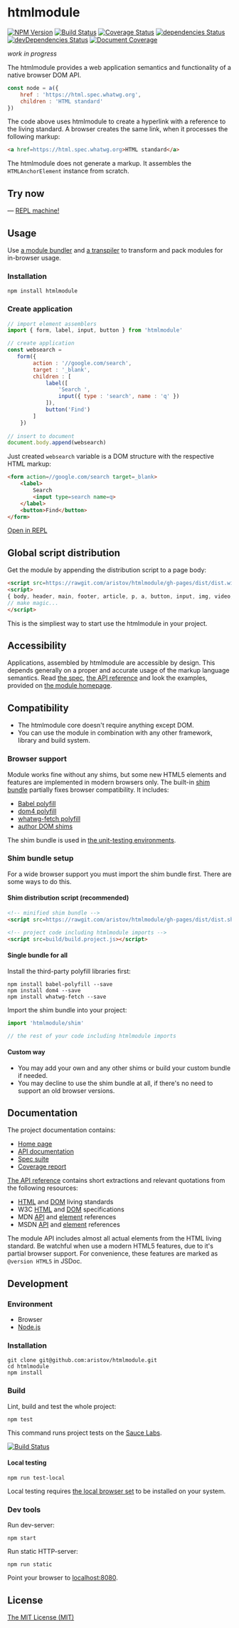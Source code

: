 # htmlmodule

[![NPM Version](https://img.shields.io/npm/v/htmlmodule.svg?maxAge=2592000)](https://www.npmjs.com/package/htmlmodule)
[![Build Status](https://travis-ci.org/aristov/htmlmodule.svg?branch=master)](https://travis-ci.org/aristov/htmlmodule)
[![Coverage Status](https://coveralls.io/repos/github/aristov/htmlmodule/badge.svg?branch=master)](https://coveralls.io/github/aristov/htmlmodule?branch=master)
[![dependencies Status](https://david-dm.org/aristov/htmlmodule/status.svg)](https://david-dm.org/aristov/htmlmodule)
[![devDependencies Status](https://david-dm.org/aristov/htmlmodule/dev-status.svg)](https://david-dm.org/aristov/htmlmodule?type=dev)
[![Document Coverage](https://aristov.github.io/htmlmodule/dist/api/badge.svg)](https://aristov.github.io/htmlmodule/dist/api/)

_work in progress_

The htmlmodule provides a web application semantics and functionality of a native browser DOM API.

```js
const node = a({ 
    href : 'https://html.spec.whatwg.org', 
    children : 'HTML standard' 
})
```

The code above uses htmlmodule to create a hyperlink with a reference to the living standard.
A browser creates the same link, when it processes the following markup:

```html
<a href=https://html.spec.whatwg.org>HTML standard</a>
```

The htmlmodule does not generate a markup. It assembles the `HTMLAnchorElement` instance from scratch.

## Try now

— <a href="https://aristov.github.io/htmlmodule" title="read-eval-print-loop">REPL machine!</a>

## Usage

Use [a module bundler](http://webpack.github.io/) and [a transpiler](http://babeljs.io) to transform and pack modules for in-browser usage.

### Installation

```
npm install htmlmodule
```

### Create application

```js
// import element assemblers
import { form, label, input, button } from 'htmlmodule'

// create application
const websearch = 
   form({
        action : '//google.com/search',
        target : '_blank',
        children : [
            label([
                'Search ',
                input({ type : 'search', name : 'q' })
            ]),
            button('Find')
        ]
    })
    
// insert to document
document.body.append(websearch)
```

Just created `websearch` variable is a DOM structure with the respective HTML markup:

```html
<form action=//google.com/search target=_blank>
    <label>
        Search 
        <input type=search name=q>
    </label>
    <button>Find</button>
</form>
```

[Open in REPL](//aristov.github.io/htmlmodule#websearch)

## Global script distribution

Get the module by appending the distribution script to a page body:

```html
<script src=https://rawgit.com/aristov/htmlmodule/gh-pages/dist/dist.window.htmlmodule.min.js></script>
<script>
{ body, header, main, footer, article, p, a, button, input, img, video, canvas, ... } = htmlmodule 
// make magic...
</script> 
```

This is the simpliest way to start use the htmlmodule in your project.

## Accessibility

Applications, assembled by htmlmodule are accessible by design.
This depends generally on a proper and accurate usage of the markup language semantics.
Read [the spec](https://html.spec.whatwg.org),
[the API reference](https://aristov.github.io/htmlmodule/docs/api/identifiers.html)
and look the examples, provided on
[the module homepage](https://aristov.github.io/htmlmodule).

## Compatibility

- The htmlmodule core doesn't require anything except DOM.
- You can use the module in combination with any other framework, library and build system.

### Browser support

Module works fine without any shims, but some new HTML5 elements and features are implemented in modern browsers only.
The built-in [shim bundle](/shim/index.js) partially fixes browser compatibility. It includes:

- [Babel polyfill](http://babeljs.io/docs/usage/polyfill)
- [dom4 polyfill](https://www.npmjs.com/package/dom4)
- [whatwg-fetch polyfill](https://www.npmjs.com/package/whatwg-fetch)
- [author DOM shims](/shim)

The shim bundle is used in [the unit-testing environments](#testing).

### Shim bundle setup

For a wide browser support you must import the shim bundle first.
There are some ways to do this.

#### Shim distribution script (recommended)

```html
<!-- minified shim bundle -->
<script src=https://rawgit.com/aristov/htmlmodule/gh-pages/dist/dist.shim.min.js></script>

<!-- project code including htmlmodule imports -->
<script src=build/build.project.js></script>
```

#### Single bundle for all

Install the third-party polyfill libraries first:

```
npm install babel-polyfill --save
npm install dom4 --save
npm install whatwg-fetch --save
```

Import the shim bundle into your project:

```js
import 'htmlmodule/shim'

// the rest of your code including htmlmodule imports
```

#### Custom way

- You may add your own and any other shims or build your custom bundle if needed.
- You may decline to use the shim bundle at all, if there's no need to support an old browser versions.

## Documentation

The project documentation contains:

- [Home page](https://aristov.github.io/htmlmodule)
- [API documentation](https://aristov.github.io/htmlmodule/dist/api)
- [Spec suite](https://aristov.github.io/htmlmodule/dist/docs/spec.html)
- [Coverage report](https://aristov.github.io/htmlmodule/dist/coverage/chrome/lcov-report/)

[The API reference](https://aristov.github.io/htmlmodule/dist/api/identifiers.html) contains short extractions and relevant quotations from the following resources:

- [HTML](https://html.spec.whatwg.org) and [DOM](https://dom.spec.whatwg.org) living standards
- W3C [HTML](https://www.w3.org/TR/html) and [DOM](https://www.w3.org/TR/dom) specifications
- MDN [API](https://developer.mozilla.org/en-US/docs/Web/API/Document_Object_Model#HTML_element_interfaces) and [element](https://developer.mozilla.org/en-US/docs/Web/HTML/Element) references
- MSDN [API](https://msdn.microsoft.com/en-us/library/hh869680.aspx) and [element](https://msdn.microsoft.com/en-us/library/hh772721.aspx) references

The module API includes almost all actual elements from the HTML living standard.
Be watchful when use a modern HTML5 features, due to it's partial browser support.
For convenience, these features are marked as `@version HTML5` in JSDoc.

## Development

### Environment

- Browser
- [Node.js](https://nodejs.org)

### Installation

```
git clone git@github.com:aristov/htmlmodule.git
cd htmlmodule
npm install
```

### Build

Lint, build and test the whole project:

```
npm test
```

This command runs project tests on the [Sauce Labs](https://saucelabs.com/).

[![Build Status](https://saucelabs.com/browser-matrix/aristov7.svg)](https://saucelabs.com/beta/builds/039fae1f5652404ab2afb069cf148492)

#### Local testing

```
npm run test-local
```

Local testing requires [the local browser set](https://github.com/aristov/htmlmodule/blob/master/karma.conf.js#L8) to be installed on your system.

### Dev tools

Run dev-server: 

```
npm start
```

Run static HTTP-server:

```
npm run static
```

Point your browser to [localhost:8080](http://localhost:8080).

## License

[The MIT License (MIT)](https://raw.githubusercontent.com/aristov/htmlmodule/master/LICENSE)
